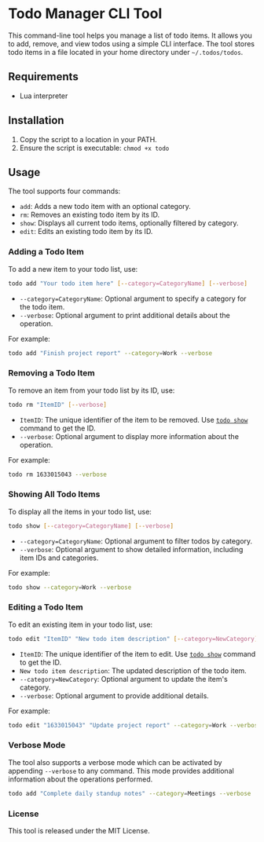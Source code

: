 # Todo Manager CLI Tool

This command-line tool helps you manage a list of todo items. It allows you to add, remove, and view todos using a simple CLI interface. The tool stores todo items in a file located in your home directory under `~/.todos/todos`.

## Requirements

- Lua interpreter

## Installation

1. Copy the script to a location in your PATH.
2. Ensure the script is executable: `chmod +x todo`

## Usage

The tool supports four commands:

- `add`: Adds a new todo item with an optional category.
- `rm`: Removes an existing todo item by its ID.
- `show`: Displays all current todo items, optionally filtered by category.
- `edit`: Edits an existing todo item by its ID.

### Adding a Todo Item

To add a new item to your todo list, use:

```bash
todo add "Your todo item here" [--category=CategoryName] [--verbose]
```

- `--category=CategoryName`: Optional argument to specify a category for the todo item.
- `--verbose`: Optional argument to print additional details about the operation.

For example:

```bash
todo add "Finish project report" --category=Work --verbose

```

### Removing a Todo Item

To remove an item from your todo list by its ID, use:

```bash
todo rm "ItemID" [--verbose]
```

- `ItemID`: The unique identifier of the item to be removed. Use [`todo show`](#showing-all-todo-items) command to get the ID.
- `--verbose`: Optional argument to display more information about the operation.

For example:

```bash
todo rm 1633015043 --verbose
```

### Showing All Todo Items

To display all the items in your todo list, use:

```bash
todo show [--category=CategoryName] [--verbose]
```

- `--category=CategoryName`: Optional argument to filter todos by category.
- `--verbose`: Optional argument to show detailed information, including item IDs and categories.

For example:

```bash
todo show --category=Work --verbose
```

### Editing a Todo Item

To edit an existing item in your todo list, use:

```bash
todo edit "ItemID" "New todo item description" [--category=NewCategory] [--verbose]
```

- `ItemID`: The unique identifier of the item to edit. Use [`todo show`](#showing-all-todo-items) command to get the ID.
- `New todo item description`: The updated description of the todo item.
- `--category=NewCategory`: Optional argument to update the item's category.
- `--verbose`: Optional argument to provide additional details.

For example:

```bash
todo edit "1633015043" "Update project report" --category=Work --verbose
```

### Verbose Mode

The tool also supports a verbose mode which can be activated by appending `--verbose` to any command. This mode provides additional information about the operations performed.

```bash
todo add "Complete daily standup notes" --category=Meetings --verbose
```

### License

This tool is released under the MIT License.
